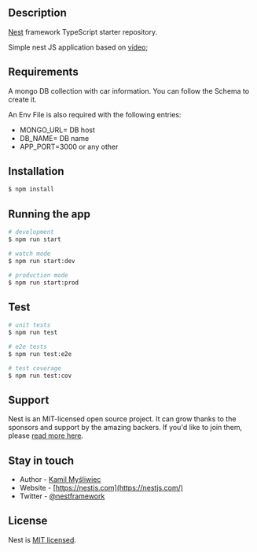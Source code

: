 ## Description

[Nest](https://github.com/nestjs/nest) framework TypeScript starter repository.

Simple nest JS application based on [video](https://www.youtube.com/watch?v=PPCuBln5FyE);

## Requirements

A mongo DB collection with car information. You can follow the Schema to create it.

An Env File is also required with the following entries:

- MONGO_URL= DB host
- DB_NAME= DB name
- APP_PORT=3000 or any other
## Installation

```bash
$ npm install
```

## Running the app

```bash
# development
$ npm run start

# watch mode
$ npm run start:dev

# production mode
$ npm run start:prod
```

## Test

```bash
# unit tests
$ npm run test

# e2e tests
$ npm run test:e2e

# test coverage
$ npm run test:cov
```

## Support

Nest is an MIT-licensed open source project. It can grow thanks to the sponsors and support by the amazing backers. If you'd like to join them, please [read more here](https://docs.nestjs.com/support).

## Stay in touch

- Author - [Kamil Myśliwiec](https://kamilmysliwiec.com)
- Website - [https://nestjs.com](https://nestjs.com/)
- Twitter - [@nestframework](https://twitter.com/nestframework)

## License

Nest is [MIT licensed](LICENSE).
